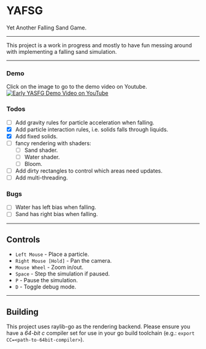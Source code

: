 # YAFSG
Yet Another Falling Sand Game.

---

This project is a work in progress and mostly to have fun messing around with
implementing a falling sand simulation.

---
### Demo
Click on the image to go to the demo video on Youtube.
[![Early YASFG Demo Video on YouTube](https://img.youtube.com/vi/7FrXy7sJ4fo/0.jpg)](https://www.youtube.com/watch?v=7FrXy7sJ4fo)

### Todos
- [ ] Add gravity rules for particle acceleration when falling.
- [x] Add particle interaction rules, i.e. solids falls through liquids.
- [x] Add fixed solids.
- [ ] fancy rendering with shaders:
  - [ ] Sand shader.
  - [ ] Water shader.
  - [ ] Bloom.
- [ ] Add dirty rectangles to control which areas need updates.
- [ ] Add multi-threading.

### Bugs
- [ ] Water has left bias when falling.
- [ ] Sand has right bias when falling.

---

## Controls
- `Left Mouse` - Place a particle.
- `Right Mouse [Hold]` - Pan the camera.
- `Mouse Wheel` - Zoom in/out.
- `Space` - Step the simulation if paused.
- `P` - Pause the simulation.
- `D` - Toggle debug mode.

---

## Building
This project uses raylib-go as the rendering backend.
Please ensure you have a _*64-bit c*_ compiler set for use in your go build toolchain (e.g.: `export CC=<path-to-64bit-compiler>`).

